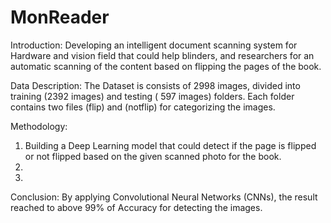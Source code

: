 # MonReader 

Introduction:
Developing an intelligent document scanning system for Hardware and vision field that could help blinders, and researchers for an automatic scanning of the content based on flipping the pages of the book.


Data Description:
The Dataset is consists of 2998 images, divided into training (2392 images) and testing ( 597 images) folders. Each folder contains two files (flip) and (notflip) for categorizing the images. 


Methodology:
1. Building a Deep Learning model that could detect if the page is flipped or not flipped based on the given scanned photo for the book.
2. 
3.


Conclusion:
By applying Convolutional Neural Networks (CNNs), the result reached to above 99% of Accuracy for detecting the images.
